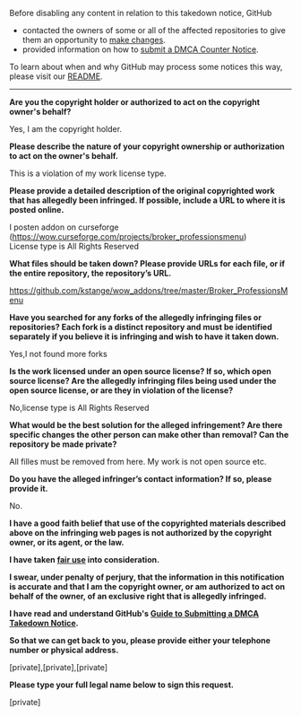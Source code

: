 Before disabling any content in relation to this takedown notice, GitHub
- contacted the owners of some or all of the affected repositories to give them an opportunity to [make changes](https://docs.github.com/en/github/site-policy/dmca-takedown-policy#a-how-does-this-actually-work).
- provided information on how to [submit a DMCA Counter Notice](https://docs.github.com/en/articles/guide-to-submitting-a-dmca-counter-notice).

To learn about when and why GitHub may process some notices this way, please visit our [README](https://github.com/github/dmca/blob/master/README.md).

---

**Are you the copyright holder or authorized to act on the copyright owner's behalf?**

Yes, I am the copyright holder.

**Please describe the nature of your copyright ownership or authorization to act on the owner's behalf.**

This is a violation of my work license type.

**Please provide a detailed description of the original copyrighted work that has allegedly been infringed. If possible, include a URL to where it is posted online.**

I posten addon on curseforge (https://wow.curseforge.com/projects/broker_professionsmenu)  
License type is All Rights Reserved

**What files should be taken down? Please provide URLs for each file, or if the entire repository, the repository’s URL.**

https://github.com/kstange/wow_addons/tree/master/Broker_ProfessionsMenu

**Have you searched for any forks of the allegedly infringing files or repositories? Each fork is a distinct repository and must be identified separately if you believe it is infringing and wish to have it taken down.**

Yes,I not found more forks

**Is the work licensed under an open source license? If so, which open source license? Are the allegedly infringing files being used under the open source license, or are they in violation of the license?**

No,license type is All Rights Reserved

**What would be the best solution for the alleged infringement? Are there specific changes the other person can make other than removal? Can the repository be made private?**

All filles must be removed from here.
My work is not open source etc.

**Do you have the alleged infringer’s contact information? If so, please provide it.**

No.

**I have a good faith belief that use of the copyrighted materials described above on the infringing web pages is not authorized by the copyright owner, or its agent, or the law.**

**I have taken <a href="https://www.lumendatabase.org/topics/22">fair use</a> into consideration.**

**I swear, under penalty of perjury, that the information in this notification is accurate and that I am the copyright owner, or am authorized to act on behalf of the owner, of an exclusive right that is allegedly infringed.**

**I have read and understand GitHub's <a href="https://docs.github.com/articles/guide-to-submitting-a-dmca-takedown-notice/">Guide to Submitting a DMCA Takedown Notice</a>.**

**So that we can get back to you, please provide either your telephone number or physical address.**

[private],[private],[private]

**Please type your full legal name below to sign this request.**

[private]
